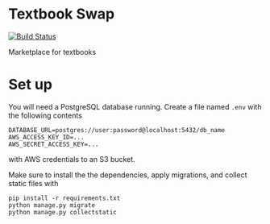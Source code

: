 # Textbook Swap
[![Build Status](https://travis-ci.com/uva-cs3240-s20/project-101-textbook-swap.svg?token=TLmEs1yASFdWYyqTLXkm&branch=master)](https://travis-ci.com/uva-cs3240-s20/project-101-textbook-swap)

Marketplace for textbooks

# Set up

You will need a PostgreSQL database running. Create a file named `.env` with the following contents
```
DATABASE_URL=postgres://user:password@localhost:5432/db_name
AWS_ACCESS_KEY_ID=...
AWS_SECRET_ACCESS_KEY=...
```
with AWS credentials to an S3 bucket.

Make sure to install the the dependencies, apply migrations, and collect static files with 
```
pip install -r requirements.txt
python manage.py migrate
python manage.py collectstatic
```
